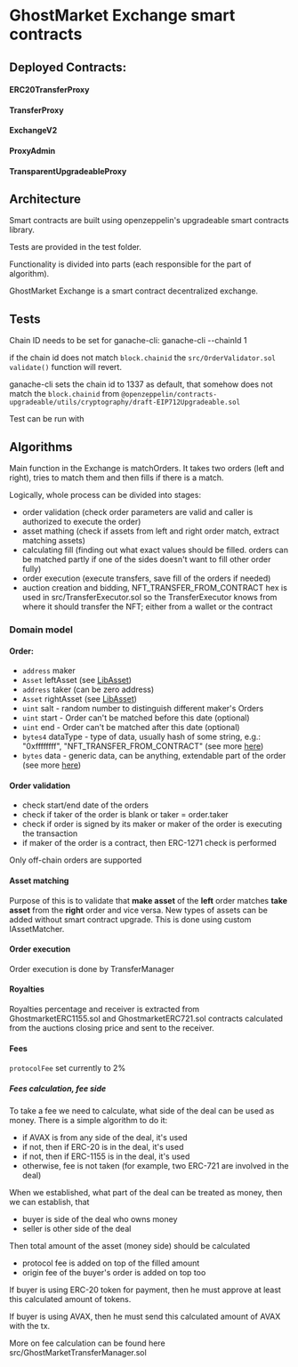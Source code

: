 # GhostMarket Exchange smart contracts

## Deployed Contracts:

#### ERC20TransferProxy

#### TransferProxy

#### ExchangeV2

#### ProxyAdmin

#### TransparentUpgradeableProxy

## Architecture

Smart contracts are built using openzeppelin's upgradeable smart contracts library.

Tests are provided in the test folder.

Functionality is divided into parts (each responsible for the part of algorithm).

GhostMarket Exchange is a smart contract decentralized exchange.

## Tests

Chain ID needs to be set for ganache-cli:
ganache-cli --chainId 1

if the chain id does not match `block.chainid` the `src/OrderValidator.sol validate()` function will revert.

ganache-cli sets the chain id to 1337 as default, that somehow does not match the `block.chainid`
from `@openzeppelin/contracts-upgradeable/utils/cryptography/draft-EIP712Upgradeable.sol`

Test can be run with

## Algorithms

Main function in the Exchange is matchOrders. It takes two orders (left and right), tries to match them and then fills if there is a match.

Logically, whole process can be divided into stages:

- order validation (check order parameters are valid and caller is authorized to execute the order)
- asset mathing (check if assets from left and right order match, extract matching assets)
- calculating fill (finding out what exact values should be filled. orders can be matched partly if one of the sides doesn't want to fill other order fully)
- order execution (execute transfers, save fill of the orders if needed)
- auction creation and bidding, NFT_TRANSFER_FROM_CONTRACT hex is used in src/TransferExecutor.sol
  so the TransferExecutor knows from where it should transfer the NFT; either from a wallet or the contract

### Domain model

#### Order:

- `address` maker
- `Asset` leftAsset (see [LibAsset](src/lib/LibAsset.md))
- `address` taker (can be zero address)
- `Asset` rightAsset (see [LibAsset](src/lib/LibAsset.md))
- `uint` salt - random number to distinguish different maker's Orders
- `uint` start - Order can't be matched before this date (optional)
- `uint` end - Order can't be matched after this date (optional)
- `bytes4` dataType - type of data, usually hash of some string, e.g.: "0xffffffff", "NFT_TRANSFER_FROM_CONTRACT" (see more [here](./src/LibOrderData.md))
- `bytes` data - generic data, can be anything, extendable part of the order (see more [here](./src/LibOrderData.md))

#### Order validation

- check start/end date of the orders
- check if taker of the order is blank or taker = order.taker
- check if order is signed by its maker or maker of the order is executing the transaction
- if maker of the order is a contract, then ERC-1271 check is performed

Only off-chain orders are supported

#### Asset matching

Purpose of this is to validate that **make asset** of the **left** order matches **take asset** from the **right** order and vice versa.
New types of assets can be added without smart contract upgrade. This is done using custom IAssetMatcher.

#### Order execution

Order execution is done by TransferManager

#### Royalties

Royalties percentage and receiver is extracted from GhostmarketERC1155.sol and GhostmarketERC721.sol contracts
calculated from the auctions closing price and sent to the receiver.

#### Fees

`protocolFee` set currently to 2%

##### Fees calculation, fee side

To take a fee we need to calculate, what side of the deal can be used as money.
There is a simple algorithm to do it:

- if AVAX is from any side of the deal, it's used
- if not, then if ERC-20 is in the deal, it's used
- if not, then if ERC-1155 is in the deal, it's used
- otherwise, fee is not taken (for example, two ERC-721 are involved in the deal)

When we established, what part of the deal can be treated as money, then we can establish, that

- buyer is side of the deal who owns money
- seller is other side of the deal

Then total amount of the asset (money side) should be calculated

- protocol fee is added on top of the filled amount
- origin fee of the buyer's order is added on top too

If buyer is using ERC-20 token for payment, then he must approve at least this calculated amount of tokens.

If buyer is using AVAX, then he must send this calculated amount of AVAX with the tx.

More on fee calculation can be found here src/GhostMarketTransferManager.sol
